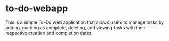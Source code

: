 # to-do-webapp
This is a simple To-Do web application that allows users to manage tasks by adding, marking as complete, deleting, and viewing tasks with their respective creation and completion dates.
